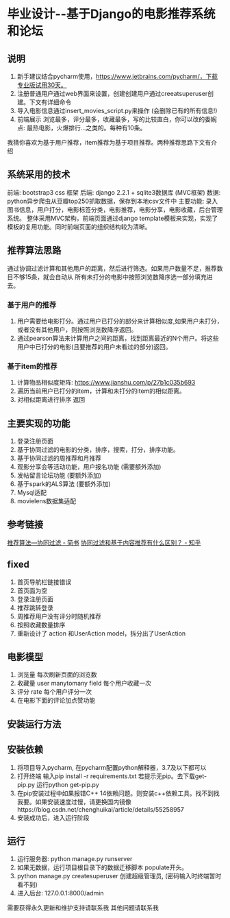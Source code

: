 # 毕业设计--基于Django的电影推荐系统和论坛

## 说明

1. 新手建议结合pycharm使用，https://www.jetbrains.com/pycharm/，下载专业版试用30天。
2. 注册普通用户通过web界面来设置，创建创建用户通过creeatsuperuser创建。下文有详细命令
3. 导入电影信息通过insert_movies_script.py来操作 (会删除已有的所有信息!)
4. 前端展示 浏览最多，评分最多，收藏最多，写的比较直白，你可以改的委婉点: 最热电影，火爆排行...之类的。每种有10条。

我猜你喜欢为基于用户推荐，item推荐为基于项目推荐。两种推荐思路下文有介绍

## 系统采用的技术

前端: bootstrap3 css 框架
后端: django 2.2.1 + sqlite3数据库  (MVC框架)
数据: python异步爬虫从豆瓣top250抓取数据，保存到本地csv文件中
主要功能: 录入图书信息，用户打分，电影标签分类，电影推荐，电影分享，电影收藏，后台管理系统。
整体采用MVC架构，前端页面通过django template模板来实现，实现了模板的复用功能。同时前端页面的组织结构较为清晰。


## 推荐算法思路

通过协调过滤计算和其他用户的距离，然后进行筛选。如果用户数量不足，推荐数目不够15条，就会自动从
所有未打分的电影中按照浏览数降序选一部分填充进去。

### 基于用户的推荐

1. 用户需要给电影打分。通过用户已打分的部分来计算相似度,如果用户未打分，或者没有其他用户，则按照浏览数降序返回。
2. 通过pearson算法来计算用户之间的距离，找到距离最近的N个用户。将这些用户中已打分的电影(且要推荐的用户未看过的部分)返回。

### 基于item的推荐

1. 计算物品相似度矩阵: https://www.jianshu.com/p/27b1c035b693
2. 遍历当前用户已打分的item，计算和未打分的item的相似距离。
3. 对相似距离进行排序 返回

## 主要实现的功能

1.	登录注册页面
2.	基于协同过滤的电影的分类，排序，搜索，打分，排序功能。
3.	基于协同过滤的周推荐和月推荐
4. 观影分享会等活动功能，用户报名功能 (需要额外添加)
5. 发帖留言论坛功能 (要额外添加)
6. 基于spark的ALS算法 (要额外添加)
7. Mysql适配
8. movielens数据集适配

## 参考链接

[推荐算法—协同过滤 - 简书](https://www.jianshu.com/p/5463ab162a58)
[协同过滤和基于内容推荐有什么区别？ - 知乎](https://www.zhihu.com/question/19971859)


## fixed

1. 首页导航栏链接错误
2. 首页面为空
3. 登录注册页面
4. 推荐跳转登录
5. 周推荐用户没有评分时随机推荐
6. 按照收藏数量排序
7. 重新设计了 action 和UserAction model，拆分出了UserAction

## 电影模型

1. 浏览量 每次刷新页面的浏览数
2. 收藏量 user manytomany field 每个用户收藏一次
3. 评分   rate 每个用户评分一次
4. 在电影下面的评论加点赞功能

## 安装运行方法

## 安装依赖

1. 将项目导入pycharm, 在pycharm配置python解释器，3.7及以下都可以
2. 打开终端 输入pip install -r requirements.txt  若提示无pip。去下载get-pip.py 运行python get-pip.py
3. 在pip安装过程中如果报错C++ 14依赖问题。则安装c++依赖工具。找不到找我要。如果安装速度过慢，请更换国内镜像https://blog.csdn.net/chenghuikai/article/details/55258957
4. 安装成功后，进入运行阶段

## 运行

1. 运行服务器: python manage.py runserver
2. 如果无数据，运行项目根目录下的数据迁移脚本 populate开头。
3. python manage.py createsuperuser 创建超级管理员, (密码输入时终端暂时看不到)
4. 进入后台: 127.0.0.1:8000/admin

需要获得永久更新和维护支持请联系我
其他问题请联系我

